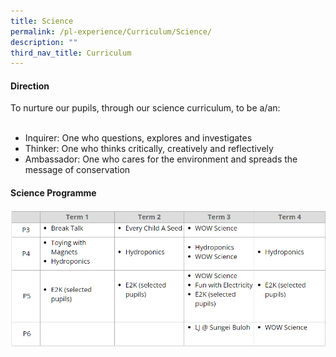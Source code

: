 ```yaml
---
title: Science
permalink: /pl-experience/Curriculum/Science/
description: ""
third_nav_title: Curriculum
---
```

#### Direction

To nurture our pupils, through our science curriculum, to be a/an:  
   

*   Inquirer: One who questions, explores and investigates
*   Thinker: One who thinks critically, creatively and reflectively
*   Ambassador: One who cares for the environment and spreads the message of conservation

  

#### Science Programme

![](/images/PL%20Experience/Curriculum/Science/S1.png)

